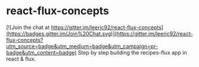 # react-flux-concepts

[![Join the chat at https://gitter.im/leeric92/react-flux-concepts](https://badges.gitter.im/Join%20Chat.svg)](https://gitter.im/leeric92/react-flux-concepts?utm_source=badge&utm_medium=badge&utm_campaign=pr-badge&utm_content=badge)
Step by step building the recipes-flux app in react &amp; flux.